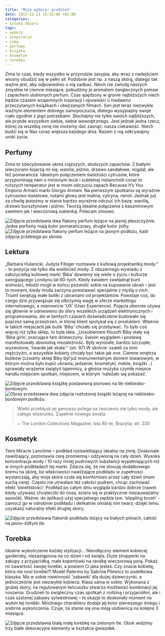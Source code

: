 ```yaml
---
title: 'Moje wybory: grudzień'
date: 2017-12-21 15:33:00 +01:00
categories:
- Sztuka Ubioru
tags:
- wybory
- inspiracje
- zima
- perfumy
- książka
- kosmetyk
- torebka
---
```


<olela-narrative>
Zima to czas, kiedy wszystko w przyrodzie zasypia, aby wraz z nadejściem wiosny obudzić się w pełni sił. Podobnie jest np. z naszą skórą, dlatego tak ważne jest, aby odpowiednio o nią zadbać. Niech nie zwiodą naszych zmysłów te ciemne miesiące, pobudźmy je aromatem świątecznych potraw i zapachem ulubionych perfum. Czas spędzony w gronie najbliższych niech będzie czasem wzajemnych inspiracji i opowieści o niedawno przeczytanych książkach i obejrzanych filmach. Sen jest teraz niezwykle ważnym elementem dobrego samopoczucia, dlatego wysypiajmy swoje ciało zgodnie z jego potrzebami. Słuchajmy nie tylko swoich najbliższych, ale przede wszystkim siebie, siebie wewnętrznego. Jest jednak jedna rzecz, której za wszelką cenę nie możemy dać zasnąć: nasza ciekawość. Niech budzi się w Nas coraz większa każdego dnia. Razem z nią odkrywajmy uroki życia.
</olela-narrative>

## Perfumy

Zima to zdecydowanie okres cięższych, słodszych zapachów. Z białymi wieczorami kojarzą mi się: wanilia, piżmo, drzewo sandałowe, migdał, ale też pomarańcza. Idealnym połączeniem świeżości cytrusów, które przypominają nam o minionym lecie i subtelnej melancholii coraz to niższych temperatur jest w moim odczuciu zapach Because It’s You Emporio Armani marki Giorgio Armani. Na pierwszym spotkaniu są wyraźnie cytrusowo-kwiatowe, nutami głowy jest malina, cytryna, neroli. Jednak już za chwilę jesteśmy w stanie bardzo wyraźnie odczuć ich bazę: wanilię, drzewo bursztynowe i piżmo. Tworzą idealne połączenie z kaszmirowym swetrem jak i wieczorową sukienką. Polecam zimowo.

![Zdjęcie przedstawia dwa flakony perfum leżące na jasnej płaszczyźnie. Jedne perfumy mają kolor pomarańczowy, drugie kolor żółty.](https://assets1.ello.co/uploads/asset/attachment/6785630/ello-optimized-d88d7dd9.jpg)
![Zdjęcie przedstawia flakony perfum leżące na jasnym podłożu, kadr zdjęcia przebiega po skosie.](https://assets1.ello.co/uploads/asset/attachment/6785631/ello-optimized-f49a2a4e.jpg)

## Lektura

„Barbara Hulanicki. Judyta Fibiger rozmawia z kultową projektantką mody.” - to pozycja nie tylko dla wielbicieli mody. Z obszernego wywiadu z założycielką kultowej marki ‘Biba’ dowiemy się wiele o życiu i kulturze swingującego Londynu lat 60-tych. Kiedy światem zawładnął bunt wolności, młodzi mogli w końcu pozwolić sobie na kupowanie ubrań – jest to moment, kiedy moda zaczyna powstawać specjalnie z myślą o nich. Triumf świętują małe butiki z ubraniami od projektantów. Powstaje coś, do czego dziś przywiązuje się olbrzymią wagę w sferze marketingu internetowego, a mianowicie ‘UX’ (User Experience). Pojęcia obecnie używa się głównie w odniesieniu do sfery wszelkich urządzeń elektronicznych i programowania, ale w tamtych czasach doświadczenie budowało się poprzez samą przestrzeń, w której klient spotykał się z produktem. Właśnie w takich miejscach jak butik ‘Biby’ chciało się przebywać. To było coś więcej niż tylko sklep, to była idea. „Uosobieniem filozofii Biby stały się ‘Biba girls’, pracujące tam dziewczyny. Swoim wyglądem i postawą manifestowały absolutną niezależność. Były wyniosłe, bardzo szczupłe, wyzwolone, ‘twarde jak skała’.” (str. 87) W skrócie: szaleli za nimi mężczyźni, a wszystkie kobiety chciały być takie jak one. 
Ciemne wnętrza butików (czwarty sklep Biby był już monumentalnym domem towarowym, w którym można było kupić ubrania, jedzenie, kosmetyki, meble, książki…) sprawiały wrażenie świątyń tajemnicy, a głośna muzyka czyniła miejsce handlu miejscem spotkań, miejscem, w którym ‘należało się pokazać’.

![Zdjęcie przedstawia książkę postawioną pionowo na tle niebiesko-bordowym.](https://assets1.ello.co/uploads/asset/attachment/6785633/ello-optimized-94b8a939.jpg)
![Obraz przedstawia dwa zdjęcia rozłożonej książki leżącej na niebiesko-bordowym podłożu.](https://assets2.ello.co/uploads/asset/attachment/6785636/ello-optimized-db196dda.jpg)

> Wielki przebłysk jej geniuszu polega na tworzeniu nie 
> tylko mody, ale całego wizerunku. 
> Zupełnie nowego świata.
>
> ~ The London Collections Magazine, lata 80-te, Brazylia; str. 230

## Kosmetyk

Teint Miracle Lancôme – podkład rozświetlający idealny na zimę. Doskonale nawilżający, pozostawia cerę promienną i odżywioną na cały dzień. Wysoka koncentracja wody i 10 razy mniej pudrowych substancji wypełniających niż w innych podkładach tej marki. Zdarza się, że nie stosuję dodatkowego kremu na skórę, bo właściwości nawilżające podkładu w zupełności wystarczają, aby moja skóra czuła się komfortowo przez cały dzień (mam suchą cerę). Często nie utrwalam też całości pudrem, chcąc zachować efekt ‘świetlistości’. Podkład po całym dniu wygląda bardzo dobrze (nawet kiedy używasz chusteczki do nosa, ściera się w praktycznie niezauważalny sposób). Ważne: do aplikacji użyj specjalnego pędzla tzw. ‘stippling brush’ - zamocz go w odrobinie podkładu i delikatnie omiataj nim twarz, dzięki temu uzyskasz naturalny efekt drugiej skóry.

![Zdjęcie przedstawia flakonik podkładu leżący na białych piórach, całość na jasno-żółtym tle.](https://assets1.ello.co/uploads/asset/attachment/6785639/ello-optimized-ea156e4c.jpg)

## Torebka

Idealne wykończenie każdej stylizacji… Nieodłączny element kobiecej garderoby, niezastąpiona na co dzień i od święta. Duże shopperki na zakupy z przyjaciółką, małe kopertówki na randkę wieczorową porą. Pokaż mi zawartość swojej torebki, a powiem Ci jaka jesteś. Czy znacie kobietę, która nie nosi torebki?!
Model Palermo by Sabrina Pilewicz to pudełkowa klasyka. Ma w sobie niewinność ‘zabawki’ dla dużej dziewczynki, a jednocześnie jest niezwykle kobieca. Klasa sama w sobie. Wykonana z grubej skóry, na regulowanym łańcuszku stwarza możliwość kombinacji jej noszenia. Grudzień to świąteczny czas spotkań z rodziną i przyjaciółmi, ale i czas szalonej zabawy sylwestrowej – te okazje to doskonały moment na wybór tej torebki. Mroźnego charakteru dodaje jej kolor pierwszego śniegu i srebrne wykończenia. Czuje, że stanie się ona moją ulubienicą na kolejne 3 miesiące.

![Zdjęcie przedstawia białą małą torebkę na zielonym tle. Obok widzimy trzy białe dekoracyjne elementy w kształcie gwiazdek.](https://assets0.ello.co/uploads/asset/attachment/6785640/ello-optimized-e664d092.jpg)